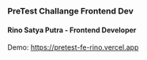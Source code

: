 ### PreTest Challange Frontend Dev

#### Rino Satya Putra - Frontend Developer

Demo: https://pretest-fe-rino.vercel.app
